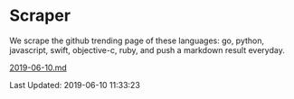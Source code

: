 # Scraper

We scrape the github trending page of these languages: go, python, javascript, swift, objective-c, ruby, and push a markdown result everyday.

[2019-06-10.md](https://github.com/henson/Scraper/blob/master/2019-06-10.md)

Last Updated: 2019-06-10 11:33:23